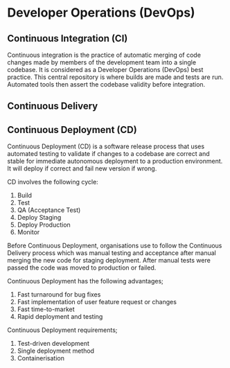 # Developer Operations (DevOps)

## Continuous Integration (CI)

Continuous integration is the practice of automatic merging of code changes made by members of the development team into a single codebase. It is considered as a Developer Operations (DevOps) best practice. This central repository is where builds are made and tests are run. Automated tools then assert the codebase validity before integration.

## Continuous Delivery



## Continuous Deployment (CD)

Continuous Deployment (CD) is a software release process that uses automated testing to validate if changes to a codebase are correct and stable for immediate autonomous deployment to a production environment. It will deploy if correct and fail new version if wrong.

CD involves the following cycle:

1. Build
2. Test
3. QA (Acceptance Test)
4. Deploy Staging
5. Deploy Production
6. Monitor

Before Continuous Deployment, organisations use to follow the Continuous Delivery process which was manual testing and acceptance after manual merging the new code for staging deployment. After manual tests were passed the code was moved to production or failed.

Continuous Deployment has the following advantages;

1. Fast turnaround for bug fixes
2. Fast implementation of user feature request or changes
3. Fast time-to-market
4. Rapid deployment and testing

Continuous Deployment requirements;

1. Test-driven development
2. Single deployment method
3. Containerisation
